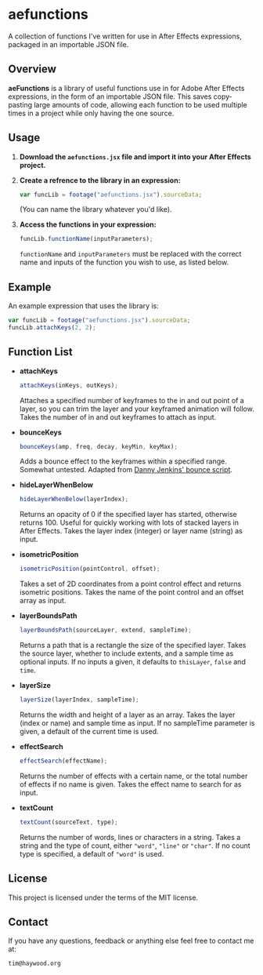 # aefunctions
A collection of functions I've written for use in After Effects expressions, packaged in an importable JSON file.

## Overview

**aeFunctions** is a library of useful functions use in for Adobe After Effects expressions, in the form of an importable JSON file. This saves copy-pasting large amounts of code, allowing each function to be used multiple times in a project while only having the one source.

## Usage

1. **Download the `aefunctions.jsx` file and import it into your After Effects project.**

2. **Create a refrence to the library in an expression:**

   ```javascript
   var funcLib = footage("aefunctions.jsx").sourceData;
   ```

   (You can name the library whatever you'd like).

3. **Access the functions in your expression:**

    ```javascript
    funcLib.functionName(inputParameters);
    ```

    `functionName` and `inputParameters` must be replaced with the correct name and inputs of the function you wish to use, as listed below.

## Example

   An example expression that uses the library is:

   ```javascript
   var funcLib = footage("aefunctions.jsx").sourceData;
   funcLib.attachKeys(2, 2);
   ```

## Function List

* __attachKeys__

   ```javascript
   attachKeys(inKeys, outKeys);
   ```

   Attaches a specified number of keyframes to the in and out point of a layer, so you can trim the layer and your keyframed animation will follow. Takes the number of in and out keyframes to attach as input. 
   
* __bounceKeys__

   ```javascript
   bounceKeys(amp, freq, decay, keyMin, keyMax);
   ```

   Adds a bounce effect to the keyframes within a specified range. Somewhat untested.
   Adapted from [Danny Jenkins' bounce script](http://dannyjenkins.com.au/After-Effects-Expressions).
   
* __hideLayerWhenBelow__

   ```javascript
   hideLayerWhenBelow(layerIndex);
   ```

   Returns an opacity of 0 if the specified layer has started, otherwise returns 100. Useful for quickly working with lots of stacked layers in After Effects. Takes the layer index (integer) or layer name (string) as input.
   
* __isometricPosition__

   ```javascript
   isometricPosition(pointControl, offset);
   ```
   
   Takes a set of 2D coordinates from a point control effect and returns isometric positions. Takes the name of the point control and an offset array as input.

* __layerBoundsPath__

   ```javascript
   layerBoundsPath(sourceLayer, extend, sampleTime);
   ```

   Returns a path that is a rectangle the size of the specified layer. Takes the source layer, whether to include extents, and a sample time as optional inputs. If no inputs a given, it defaults to `thisLayer`, `false` and `time`.
   
* __layerSize__

   ```javascript
   layerSize(layerIndex, sampleTime);
   ```

   Returns the width and height of a layer as an array. Takes the layer (index or name) and sample time as input. If no sampleTime parameter is given, a default of the current time is used.

* __effectSearch__

   ```javascript
   effectSearch(effectName);
   ```

   Returns the number of effects with a certain name, or the total number of effects if no name is given. Takes the effect name to search for as input.
   
* __textCount__

   ```javascript
   textCount(sourceText, type);
   ```

   Returns the number of words, lines or characters in a string. Takes a string and the type of count, either `"word"`, `"line"` or `"char"`. If no count type is specified, a default of `"word"` is used.

## License

This project is licensed under the terms of the MIT license.

## Contact

If you have any questions, feedback or anything else feel free to contact me at:

```
tim@haywood.org
```
